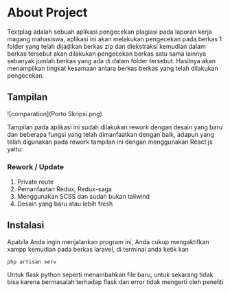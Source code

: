 # About Project

Textplag adalah sebuah aplikasi pengecekan plagiasi pada laporan kerja magang mahasiswa, aplikasi ini akan melakukan pengecekan pada berkas 1 folder yang telah dijadikan berkas zip dan diekstraksi kemudian dalam berkas tersebut akan dilakukan pengecekan berkas satu sama lainnya sebanyak jumlah berkas yang ada di dalam folder tersebut. Hasilnya akan menampilkan tingkat kesamaan antara berkas berkas yang telah dilakukan pengecekan.

## Tampilan

![comparation](Porto Skripsi.png)

Tampilan pada aplikasi ini sudah dilakukan rework dengan desain yang baru dan beberapa fungsi yang telah dimanfaatkan dengan baik, adapun yang telah digunakan pada rework tampilan ini dengan menggunakan React.js yaitu:

### Rework / Update
1. Private route
2. Pemanfaatan Redux, Redux-saga
3. Menggunakan SCSS dan sudah bukan tailwind
4. Desain yang baru atau lebih fresh

## Instalasi
Apabila Anda ingin menjalankan program ini, Anda cukup mengaktifkan xampp kemudian pada berkas laravel, di terminal anda ketik kan

`php artisan serv`

Untuk flask python seperti menambahkan file baru, untuk sekarang tidak bisa karena bermasalah terhadap flask dan error tidak mengerti oleh peneliti